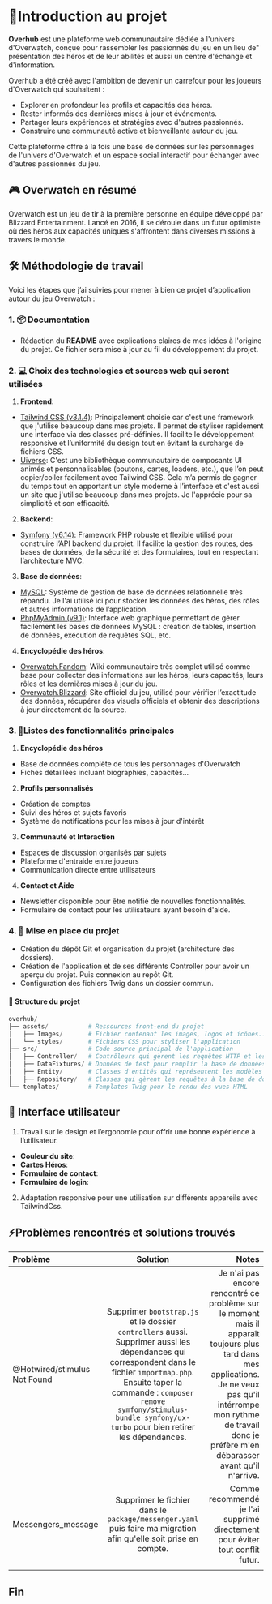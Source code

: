 # 🔶Introduction au projet
**Overhub** est une plateforme web communautaire dédiée à l'univers d'Overwatch, conçue pour rassembler les passionnés du jeu en un lieu de" présentation des héros et de leur abilités et aussi un centre d'échange et d'information.

Overhub a été créé avec l'ambition de devenir un carrefour pour les joueurs d'Overwatch qui souhaitent :

- Explorer en profondeur les profils et capacités des héros.
- Rester informés des dernières mises à jour et événements.
- Partager leurs expériences et stratégies avec d'autres passionnés.
- Construire une communauté active et bienveillante autour du jeu.

Cette plateforme offre à la fois une base de données sur les personnages de l'univers d'Overwatch et un espace social interactif pour échanger avec d'autres passionnés du jeu.

## 🎮 Overwatch en résumé
Overwatch est un jeu de tir à la première personne en équipe développé par Blizzard Entertainment. Lancé en 2016, il se déroule dans un futur optimiste où des héros aux capacités uniques s'affrontent dans diverses missions à travers le monde.

## 🛠️ Méthodologie de travail
Voici les étapes que j’ai suivies pour mener à bien ce projet d’application autour du jeu Overwatch :

### 1. 📦 Documentation
- Rédaction du **README** avec explications claires de mes idées à l'origine du projet. Ce fichier sera mise à jour au fil du développement du projet.

### 2. 💻 Choix des technologies et sources web qui seront utilisées

1. **Frontend**: 
- [Tailwind CSS (v3.1.4)](https://v3.tailwindcss.com/): Principalement choisie car c'est une framework que j'utilise beaucoup dans mes projets. Il permet de styliser rapidement une interface via des classes pré-définies. Il facilite le développement responsive et l’uniformité du design tout en évitant la surcharge de fichiers CSS. 
-  [Uiverse](https://uiverse.io/): C'est une bibliothèque communautaire de composants UI animés et personnalisables (boutons, cartes, loaders, etc.), que l’on peut copier/coller facilement avec Tailwind CSS. Cela m’a permis de gagner du temps tout en apportant un style moderne à l’interface et c'est aussi un site que j'utilise beaucoup dans mes projets. Je l'apprécie pour sa simplicité et son efficacité. 
2. **Backend**: 
- [Symfony (v6.14)](https://symfony.com/): Framework PHP robuste et flexible utilisé pour construire l’API backend du projet. Il facilite la gestion des routes, des bases de données, de la sécurité et des formulaires, tout en respectant l’architecture MVC.
3. **Base de données**: 
- [MySQL](https://www.mysql.com/fr/): Système de gestion de base de données relationnelle très répandu. Je l'ai utilisé ici pour stocker les données des héros, des rôles et autres informations de l’application.
- [PhpMyAdmin (v9.1)](https://www.phpmyadmin.net/): Interface web graphique permettant de gérer facilement les bases de données MySQL : création de tables, insertion de données, exécution de requêtes SQL, etc.
4.  **Encyclopédie des héros**: 
- [Overwatch.Fandom](https://overwatch.fandom.com/wiki/Overwatch_Wiki): Wiki communautaire très complet utilisé comme base pour collecter des informations sur les héros, leurs capacités, leurs rôles et les dernières mises à jour du jeu.
- [Overwatch.Blizzard](https://overwatch.blizzard.com/fr-fr/): Site officiel du jeu, utilisé pour vérifier l’exactitude des données, récupérer des visuels officiels et obtenir des descriptions à jour directement de la source.

### 3. 🌟Listes des fonctionnalités principales
1. **Encyclopédie des héros**
- Base de données complète de tous les personnages d'Overwatch
- Fiches détaillées incluant biographies, capacités...
2. **Profils personnalisés**
- Création de comptes
- Suivi des héros et sujets favoris
- Système de notifications pour les mises à jour d'intérêt
3. **Communauté et Interaction**
- Espaces de discussion organisés par sujets
- Plateforme d'entraide entre joueurs
- Communication directe entre utilisateurs
4. **Contact et Aide**
- Newsletter disponible pour être notifié de nouvelles fonctionnalités.
- Formulaire de contact pour les utilisateurs ayant besoin d'aide.

### 4. 🧱 Mise en place du projet
- Création du dépôt Git et organisation du projet (architecture des dossiers).
- Création de l'application et de ses différents Controller pour avoir un aperçu du projet. Puis connexion au repôt Git.
- Configuration des fichiers Twig dans un dossier commun.

#### 📁 Structure du projet
```php
overhub/
├── assets/           # Ressources front-end du projet
|   ├── Images/       # Fichier contenant les images, logos et icônes...
│   └── styles/       # Fichiers CSS pour styliser l'application
├── src/              # Code source principal de l'application
│   ├── Controller/   # Contrôleurs qui gèrent les requêtes HTTP et les réponses
│   ├── DataFixtures/ # Données de test pour remplir la base de données 
│   ├── Entity/       # Classes d'entités qui représentent les modèles de données
│   ├── Repository/   # Classes qui gèrent les requêtes à la base de données
└── templates/        # Templates Twig pour le rendu des vues HTML
```
## 🎨 Interface utilisateur
1. Travail sur le design et l’ergonomie pour offrir une bonne expérience à l’utilisateur.
- **Couleur du site**: 
- **Cartes Héros**: 
- **Formulaire de contact**:
- **Formulaire de login**: 
2. Adaptation responsive pour une utilisation sur différents appareils avec TailwindCss.

## ⚡Problèmes rencontrés et solutions trouvés
| Problème  | Solution  | Notes |
| :------------ |:---------------:| -----:|
| @Hotwired/stimulus Not Found |Supprimer `bootstrap.js` et le dossier `controllers` aussi. Supprimer aussi les dépendances qui correspondent dans le fichier `importmap.php`. Ensuite taper la commande : `composer remove symfony/stimulus-bundle symfony/ux-turbo` pour bien retirer les dépendances. |Je n'ai pas encore rencontré ce problème sur le moment mais il apparaît toujours plus tard dans mes applications. Je ne veux pas qu'il intérrompe mon rythme de travail donc je préfère m'en débarasser avant qu'il n'arrive.|
| Messengers_message    |   Supprimer le fichier dans le `package/messenger.yaml` puis faire ma migration afin qu'elle soit prise en compte.     |    Comme recommendé je l'ai supprimé directement pour éviter tout conflit futur.       |
|       |        |           |
## Fin
